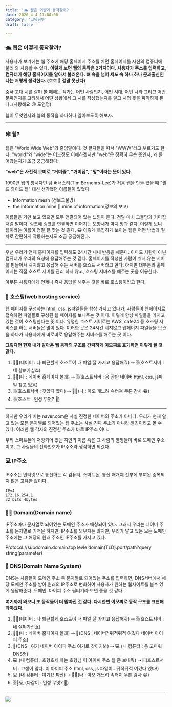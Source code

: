 ```yaml
---
title: '🛳 웹은 어떻게 동작할까?'
date: 2020-4-4 17:00:00
category: '코딩공부'
draft: false

---
```




### 🛳 웹은 어떻게 동작할까?

사용자가 보기에는 웹 주소에 해당 홈페이지 주소를 치면 홈페이지를 자신의 컴퓨터에 불러 와 사용할 수 있다. **이렇게 보면 웹의 동작은 2가지이다. 사용자가 주소를 입력하고, 컴퓨터가 해당 홈페이지를 알아서 불러온다. 뼈 속을 넘어 세포 속 하나 하나 문과출신인 나는 저렇게 생각한다. (호호 🤭 정말 못났다)**

중국 고대 시를 살펴 볼 때에는 작가는 어떤 사람인지, 어떤 시대, 어떤 나라 그리고 어떤 문파인지를 고려해서 어떤 상황에서 그 시를 작성했는지를 알고 시의 뜻을 파악하게 된다. (사랑해요 😘 도연명)

웹이 무엇인지와 웹의 동작을 하나하나 알아보도록 해보자.

---

### 🕸 웹?

웹은 "World Wide Web"의 줄임말이다. 첫 글자들을 따서 "WWW"라고 부르기도 한다. "world"와 "wide"는 어느정도 이해하겠지만 "web"은 정확히 무슨 뜻인지, 왜 들어갔는지가 조금 궁금해졌다.

**"web"은 사전적 으미로 "거미줄", "거미집", "망"이라는 뜻이 있다.** 

1990년 웹의 창시자인 팀 버너스리(Tim Bernenrs-Lee)가 처음 웹을 만들 었을 때 "월드 와이드 웹" 대신 생각했던 이름들이 있었다. 

- Information mesh (정보그물망)
- the information mine || mine of information(정보의 보고)

이름들은 가만 보고 있으면 모두 연결되어 있는 느낌이 든다. 정말 마치 그물망과 거미집처럼 말이다. 링크에 링크를 연결하면 이어지는 모양새가 마치 망과 같다. 이렇게 보니 웹이라는 이름이 정말 잘 맞는 것 같다. 😀 이렇게 복잡하게 보이는 웹은 어떤 방법과 절차로 간편하게 작동하는지도 조금 궁금해진다.

---

우선 우리가 언제 홈페이지를 입력해도 24시간 내내 반응을 해준다. 아마도 사람이 아닌 컴퓨터가 우리의 요청에 응답해주는 것 같다. 홈페이지를 작성한 사람이 쉬지 않는 서버를 만들어서 쉬지않고 응답해 주는 서버를 호스트 서버라고 한다. 하지만 대부분의 홈페이지는 직접 호스트 서버를 관리 하지 않고, 호스팅 서비스를 해주는 곳을 이용한다.

아무튼 사용자에게 언제나 즉시 응답을 해주는 것을 바로 호스팅이라고 한다. 

### 🏪 호스팅(web hosting service)

웹 페이지를 구성하는 html, css, js파일들을 항상 가지고 있다가, 사람들이 웹페이지로 접속하면 파일들로 구성된 웹 페이지를 보내주는 것 이다. 이렇게 항상 파일들을 가지고 있는 것이 호스팅한다는 뜻 이다. 유명한 호스트 서버로는 AWS, cafe24 등 호스팅 서비스를 하는 서버들은 많이 있다. 이러한 곳은 24시간 쉬지않고 웹페이지 파일들을 보관을 하다가 사용자에게 바로바로 응답해주는 서비스를 해주는 곳 이다.

**그렇다면 현재 내가 알아온 웹 동작의 구조를 간략하게 이모찌로 표기하면 이렇게 될 것 같다.**

1. 🧑‍🎤(네이버 : 나 퇴근할게 호스트야 내 파일 잘 가지고 응답해줘) ⇢ 🗄(호스트서버 : 네 살펴가십쇼)
2. 🧑‍💻(나 : 네이버 홈페이지 볼래) ⇢ 🗄(호스트서버 : 응 잠만 네이버 html, css, js파일 찾고 있음)
3. 🗄(호스트서버 : 찾았다 옜다) ⇢ 🧑‍💻(나 : 아오 개느려 속터져 무튼 감사 😁)
4. 🗄(호스트 : 인성 무엇? 🤬)

---

하지만 우리가 치는 naver.com은 사실 진정한 네이버의 주소가 아니다. 우리가 현재 알고 있는 모든 문자열로 되어있는 웹 주소는 사실 진짜 주소가 아니라 별칭이라고 볼 수 있다. 이러한 웹 각자의 진정한 주소가 바로 IP주소 이다.

우리 스마트폰에 저장되어 있는 지인의 이름 혹은 그 사람의 별명들이 바로 도메인 주소이고, 그 사람들의 전화번호가 IP주소라 생각하면 되겠다.

### 💻 IP주소

IP주소는 인터넷으로 통신하는 각 컴퓨터, 스마트폰, 통신 매개체 전부에 부여된 중복되지 않은 고유한 값이다.

```
IPv4
172.16.254.1
32 bits 4bytes
```



### 🧑‍💻 Domain(Domain name)

IP주소마다 문자열로 되어있는 도메인 주소가 매칭되어 있다. 그래서 우리는 네이버 주소를 문자열로 기억은 하지만, IP주소를 외우지는 않지만, 우리가 알고 있는 모든 도메인주소에는 그 해당의 원래 주소인 IP주소를 가지고 있다.

Protocol://subdomain.domain.top levle domain(TLD).port/path?query string(parameter)  



### 📡 DNS(Domain Name System)

DNS는 사람들이 도메인 주소 즉 문자열로 되어있는 주소를 입력하면, DNS서버에서 해당 도메인 주소를 받아 원래의 IP주소로 변화하여 사용자가 원하는 웹사이트를 볼수 있게 응답해준다. 도메인, 아이피 주소 필터기라 보면 좋을 것 같다.



**여기까지 와보니 또 동작들이 더 많아진 것 같다. 다시한번 이모찌로 동작 구조를 표현해 봐야겠다.**

1. 🧑‍🎤(네이버 : 나 퇴근할게 호스트야 내 파일 잘 가지고 응답해줘) ⇢ 🗄(호스트서버 : 네 살펴가십쇼)
2. 🧑‍💻(나 : 네이버 홈페이지 볼래) ⇢ 📡(DNS : 네이버? 뒤적뒤적 여깄다 네이버 아이피 주소)
3. 📡(DNS : 여기 네이버 아이피 주소 여기로 찾아가봐) ⇢ 💻 (내 컴퓨터 : 응 고마워 DNS형)
4. 💻 (내 컴퓨터 : 호형호제 하는 호형님 이 아이피 주소 웹 좀 보내줘) ⇢ 🗄(호스트서버 : 고생이 많다. 이 아이피 주소 html, css, js 파일이.. 뒤적뒤적 여깄다 옜다!)
5. 💻 (내 컴퓨터 : 여기요 짜잔) ⇢ 🧑‍💻(나 : 아오 개느려 속터져 무튼 감사 😁)
6. 🗄📡💻 (다같이 : 인성 무엇? 🤬)

---

  ![](/Users/admin/Desktop/oneiron/blog/content/blog/코딩공부/web.png)
